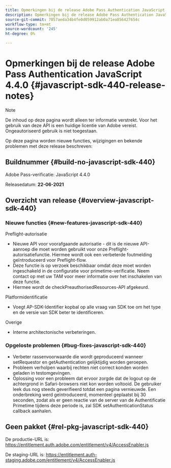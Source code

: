 ```yaml
---
title: Opmerkingen bij de release Adobe Pass Authentication JavaScript 4.4.0
description: Opmerkingen bij de release Adobe Pass Authentication JavaScript 4.4.0
source-git-commit: 7057aeda34b4fe0d059912ab0a71ea856427654c
workflow-type: tm+mt
source-wordcount: '245'
ht-degree: 0%

---
```


# Opmerkingen bij de release Adobe Pass Authentication JavaScript 4.4.0 {#javascript-sdk-440-release-notes}

>[!NOTE]
>
>De inhoud op deze pagina wordt alleen ter informatie verstrekt. Voor het gebruik van deze API is een huidige licentie van Adobe vereist. Ongeautoriseerd gebruik is niet toegestaan.

Op deze pagina worden nieuwe functies, wijzigingen en bekende problemen met deze release beschreven:

## Buildnummer {#build-no-javascript-sdk-440}

Adobe Pass-verificatie: JavaScript 4.4.0

Releasedatum: **22-06-2021**


## Overzicht van release {#overview-javascript-sdk-440}

### Nieuwe functies {#new-features-javascript-sdk-440}

Preflight-autorisatie

* Nieuwe API voor voorafgaande autorisatie - dit is de nieuwe API-aanroep die moet worden gebruikt voor onze Preflight-autorisatiefunctie. Hiermee wordt ook een verbeterde foutmelding geïntroduceerd voor Preflight-flow.
* Deze functie is op verzoek beschikbaar omdat deze moet worden ingeschakeld in de configuratie voor primetime-verificatie. Neem contact op met uw TAM voor meer informatie over het inschakelen van deze functie.
* Hiermee wordt de checkPreauthorisedResources-API afgekeurd.

Platformidentificatie

* Voegt AP-SDK-Identifier kopbal op alle vraag van SDK toe om het type en de versie van SDK beter te identificeren.

Overige

* Interne architectonische verbeteringen.


### Opgeloste problemen {#bug-fixes-javascript-sdk-440}

* Verbeter rassenvoorwaarde die wordt geproduceerd wanneer setRequestor en getAuthentication gelijktijdig worden geroepen.
* Probleem verholpen waarbij rechten niet correct konden worden geladen in testomgevingen.
* Oplossing voor een probleem dat ervoor zorgde dat de logout op de achtergrond in Safari-browsers niet kon worden voltooid. De gebruiker leek dus nog steeds geverifieerd totdat een pagina vernieuwde. Een onderbreking werd geïntroduceerd, momenteel geplaatst bij 30 seconden, zodat als er geen reactie van de server van de Authentificatie Primetime tijdens deze periode is, zal SDK setAuthenticationStatus callback aanhalen.

## Geen pakket {#rel-pkg-javascript-sdk-440}

De productie-URL is: https://entitlement.auth.adobe.com/entitlement/v4/AccessEnabler.js

De staging-URL is: https://entitlement.auth-staging.adobe.com/entitlement/v4/AccessEnabler.js
